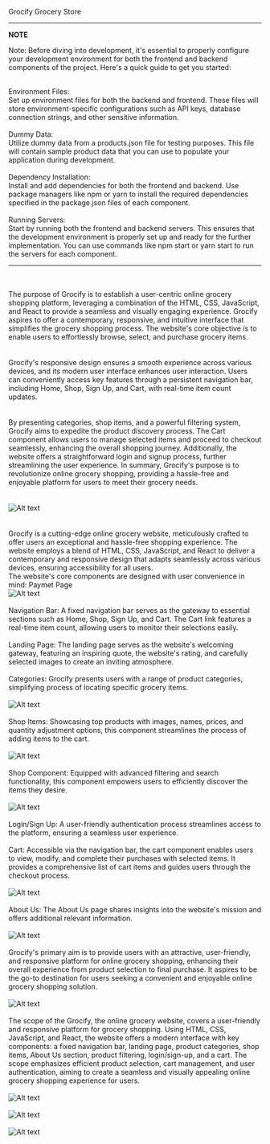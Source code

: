 Grocify
Grocery Store

----
**NOTE**

Note:
Before diving into development, it's essential to properly configure your development environment for both the frontend and backend components of the project. Here's a quick guide to get you started:
<br /><br />

Environment Files:
<br />
Set up environment files for both the backend and frontend. These files will store environment-specific configurations such as API keys, database connection strings, and other sensitive information.
<br /><br />
Dummy Data:
<br />
Utilize dummy data from a products.json file for testing purposes. This file will contain sample product data that you can use to populate your application during development.
<br /><br />
Dependency Installation:
<br />
Install and add dependencies for both the frontend and backend. Use package managers like npm or yarn to install the required dependencies specified in the package.json files of each component.
<br /><br />
Running Servers:
<br />
Start by running both the frontend and backend servers. This ensures that the development environment is properly set up and ready for the further implementation. You can use commands like npm start or yarn start to run the servers for each component.

---
<br /><br />
The purpose of Grocify is to establish a user-centric online grocery shopping platform, leveraging a combination of the HTML, CSS, JavaScript, and React to provide a seamless and visually engaging experience. Grocify aspires to offer a contemporary, responsive, and intuitive interface that simplifies the grocery shopping process. The website's core objective is to enable users to effortlessly browse, select, and purchase grocery items. 
<br /><br /><br />
Grocify's responsive design ensures a smooth experience across various devices, and its modern user interface enhances user interaction. Users can conveniently access key features through a persistent navigation bar, including Home, Shop, Sign Up, and Cart, with real-time item count updates. 
<br /><br /><br />
By presenting categories, shop items, and a powerful filtering system, Grocify aims to expedite the product discovery process. The Cart component allows users to manage selected items and proceed to checkout seamlessly, enhancing the overall shopping journey. Additionally, the website offers a straightforward login and signup process, further streamlining the user experience. In summary, Grocify's purpose is to revolutionize online grocery shopping, providing a hassle-free and enjoyable platform for users to meet their grocery needs. 
<br /><br /><br />
![Alt text](image.png)
<br /><br /><br />
Grocify is a cutting-edge online grocery website, meticulously crafted to offer users an exceptional and hassle-free shopping experience. The website employs a blend of HTML, CSS, JavaScript, and React to deliver a contemporary and responsive design that adapts seamlessly across various devices, ensuring accessibility for all users. 
<br />
The website's core components are designed with user convenience in mind: 
Paymet Page
<br />
![Alt text](image-6.png)
<br /><br />
Navigation Bar: A fixed navigation bar serves as the gateway to essential sections such as Home, Shop, Sign Up, and Cart. The Cart link features a real-time item count, allowing users to monitor their selections easily. 
<br /><br />
Landing Page: The landing page serves as the website's welcoming gateway, featuring an inspiring quote, the website's rating, and carefully selected images to create an inviting atmosphere. 
<br /><br />
Categories: Grocify presents users with a range of product categories, simplifying  process of locating specific grocery items. 
<br /><br />
![Alt text](image-1.png)
<br /><br />
Shop Items: Showcasing top products with images, names, prices, and quantity adjustment options, this component streamlines the process of adding items to the cart. 
<br /><br />
![Alt text](image-4.png)
<br /><br />
Shop Component: Equipped with advanced filtering and search functionality, this component empowers users to efficiently discover the items they desire. 
<br /><br />
![Alt text](image-2.png)
<br /><br />
Login/Sign Up: A user-friendly authentication process streamlines access to the platform, ensuring a seamless user experience. 
<br /><br />
Cart: Accessible via the navigation bar, the cart component enables users to view, modify, and complete their purchases with selected items. It provides a comprehensive list of cart items and guides users through the checkout process. 
<br /><br />
![Alt text](image-5.png)
<br /><br />
About Us: The About Us page shares insights into the website's mission and offers additional relevant information.
<br /><br />
![Alt text](image-3.png)
<br /><br />
Grocify's primary aim is to provide users with an attractive, user-friendly, and responsive platform for online grocery shopping, enhancing their overall experience from product selection to final purchase. It aspires to be the go-to destination for users seeking a convenient and enjoyable online grocery shopping solution. 
<br /><br />
![Alt text](image-7.png)
<br /><br />
The scope of the Grocify, the online grocery website, covers a user-friendly and responsive platform for grocery shopping. Using HTML, CSS, JavaScript, and React, the website offers a modern interface with key components: a fixed navigation bar, landing page, product categories, shop items, About Us section, product filtering, login/sign-up, and a cart. The scope emphasizes efficient product selection, cart management, and user authentication, aiming to create a seamless and visually appealing online grocery shopping experience for users.
<br /><br />
![Alt text](image-8.png)
<br /><br />
![Alt text](image-9.png)
<br /><br />
![Alt text](image-10.png)
<br /><br />

